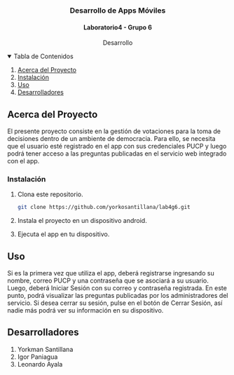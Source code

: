 <p align="center">
  

  <h3 align="center">Desarrollo de Apps Móviles</h3>
  <h4 align="center">Laboratorio4 - Grupo 6</h4>

  <p align="center">
    Desarrollo
    <br />
  </p>
</p>


<details open="open">
  <summary>Tabla de Contenidos</summary>
  <ol>
    <li>
      <a href="#about-the-project">Acerca del Proyecto</a>
    </li>
    <li><a href="#installation">Instalación</a></li>
    <li><a href="#usage">Uso</a></li>
    <li><a href="#contact">Desarrolladores</a></li>
  </ol>
</details>



## Acerca del Proyecto

El presente proyecto consiste en la gestión de votaciones para la toma de decisiones dentro de un ambiente de democracia. Para ello, se necesita que el usuario esté registrado en el app con sus credenciales PUCP y luego podrá tener acceso a las preguntas publicadas en el servicio web integrado con el app.


### Instalación

1. Clona este repositorio.
   ```sh
   git clone https://github.com/yorkosantillana/lab4g6.git
   ```
2. Instala el proyecto en un dispositivo android.
   
3. Ejecuta el app en tu dispositivo.


## Uso

Si es la primera vez que utiliza el app, deberá registrarse ingresando su nombre, correo PUCP y una contraseña que se asociará a su usuario.
Luego, deberá Iniciar Sesión con su correo y contraseña registrada.
En este punto, podrá visualizar las preguntas publicadas por los administradores del servicio.
Si desea cerrar su sesión, pulse en el botón de Cerrar Sesión, así nadie más podrá ver su información en su dispositivo.

## Desarrolladores

1. Yorkman Santillana
2. Igor Paniagua
3. Leonardo Ayala



[contributors-shield]: https://img.shields.io/github/contributors/othneildrew/Best-README-Template.svg?style=for-the-badge
[contributors-url]: https://github.com/othneildrew/Best-README-Template/graphs/contributors
[forks-shield]: https://img.shields.io/github/forks/othneildrew/Best-README-Template.svg?style=for-the-badge
[forks-url]: https://github.com/othneildrew/Best-README-Template/network/members
[stars-shield]: https://img.shields.io/github/stars/othneildrew/Best-README-Template.svg?style=for-the-badge
[stars-url]: https://github.com/othneildrew/Best-README-Template/stargazers
[issues-shield]: https://img.shields.io/github/issues/othneildrew/Best-README-Template.svg?style=for-the-badge
[issues-url]: https://github.com/othneildrew/Best-README-Template/issues
[license-shield]: https://img.shields.io/github/license/othneildrew/Best-README-Template.svg?style=for-the-badge
[license-url]: https://github.com/othneildrew/Best-README-Template/blob/master/LICENSE.txt
[linkedin-shield]: https://img.shields.io/badge/-LinkedIn-black.svg?style=for-the-badge&logo=linkedin&colorB=555
[linkedin-url]: https://linkedin.com/in/othneildrew
[product-screenshot]: images/screenshot.png

